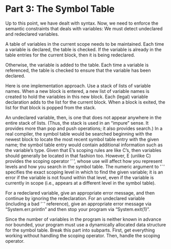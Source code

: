 # Part 3: The Symbol Table
Up to this point, we have dealt with syntax. Now, we need to enforce the semantic constraints that deals with variables: We must detect undeclared and redeclared variables.

A table of variables in the current scope needs to be maintained. Each time a variable is declared, the table is checked. If the variable is already in the table entries for the current block, then it is being redeclared.

Otherwise, the variable is added to the table. Each time a variable is referenced, the table is checked to ensure that the variable has been declared.

Here is one implementation approach. Use a stack of lists of variable names. When a new block is entered, a new list of variable names is created to hold the variables in this new block. Each (legal) variable
declaration adds to the list for the current block. When a block is exited, the list for that block is popped from
the stack.

An undeclared variable, then, is one that does not appear anywhere in the entire stack of lists. (Thus, the stack is used in an “impure” sense. It provides more than pop and push operations; it also provides search.) In a real compiler, the symbol table would be searched beginning with the newest block to locate the most recent
symbol table entry with the given name; the symbol table entry would contain additional information such as the variable’s type. Given that E’s scoping rules are like C’s, then variables should generally be located in that fashion too. However, E (unlike C) provides the scoping operator ’˜’, whose use will affect how you represent levels and how you search in the symbol table. The numeric argument to ’˜’ specifies the exact scoping level in which to find the given variable; it is an error if the variable is not found within that level, even if the variable is currently in scope (i.e., appears at a different level in the symbol table).

For a redeclared variable, give an appropriate error message, and then continue by ignoring the redeclaration. For an undeclared variable (including a bad ’˜’ reference), give an appropriate error message via
“System.err.println” and then stop your program via “System.exit(1)”.

Since the number of variables in the program is neither known in advance nor bounded, your program must use a dynamically allocated data structure for the symbol table. Break this part into subparts. First, get everything working without handling the scoping operator. Then, handle the scoping operator.
